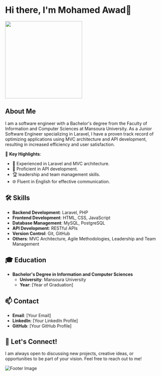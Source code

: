 # Hi there, I'm Mohamed Awad👋

<img width="250" src="https://c.tenor.com/qJ5evVs-_uUAAAAC/coding.gif">

## About Me

I am a software engineer with a Bachelor's degree from the Faculty of Information and Computer Sciences at Mansoura University. As a Junior Software Engineer specializing in Laravel, I have a proven track record of optimizing applications using MVC architecture and API development, resulting in increased efficiency and user satisfaction.

🌟 **Key Highlights**:
- 🚀 Experienced in Laravel and MVC architecture.
- 🔗 Proficient in API development.
- 🏆 leadership and team management skills.
- 🌐 Fluent in English for effective communication.

## 🛠️ Skills

- **Backend Development**: Laravel, PHP
- **Frontend Development**: HTML, CSS, JavaScript
- **Database Management**: MySQL, PostgreSQL
- **API Development**: RESTful APIs
- **Version Control**: Git, GitHub
- **Others**: MVC Architecture, Agile Methodologies, Leadership and Team Management


## 🎓 Education

- **Bachelor's Degree in Information and Computer Sciences**
  - **University**: Mansoura University
  - **Year**: [Year of Graduation]

## 📫 Contact

- **Email**: [Your Email]
- **LinkedIn**: [Your LinkedIn Profile]
- **GitHub**: [Your GitHub Profile]

## 🤝 Let's Connect!

I am always open to discussing new projects, creative ideas, or opportunities to be part of your vision. Feel free to reach out to me!

![Footer Image](https://via.placeholder.com/800x200.png?text=Thank+You+for+Visiting)
